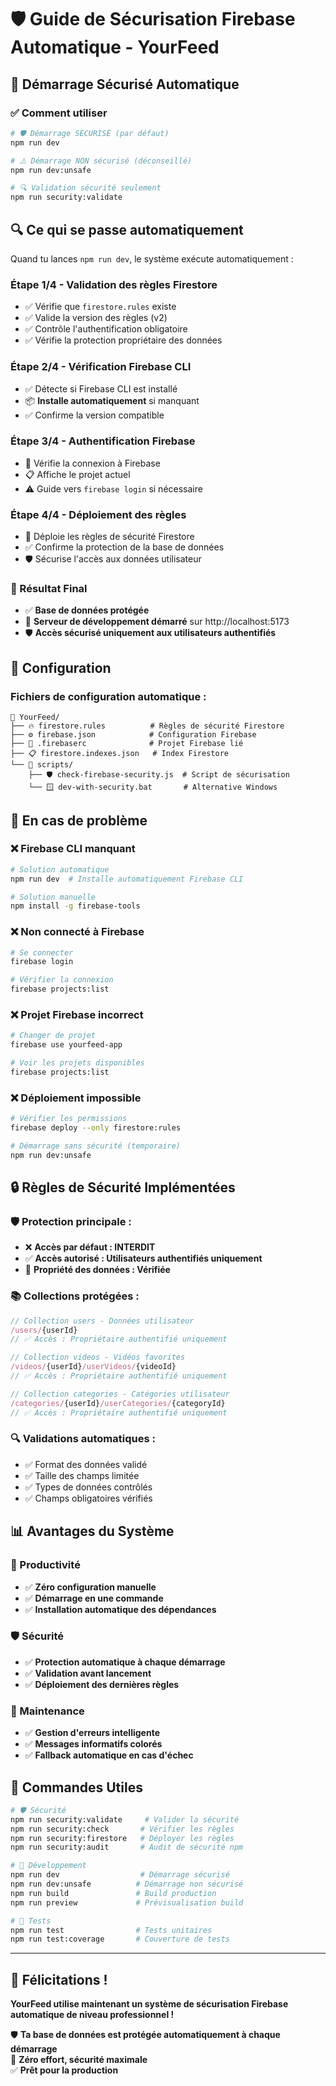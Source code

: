 # 🛡️ Guide de Sécurisation Firebase Automatique - YourFeed

## 🚀 Démarrage Sécurisé Automatique

### ✅ Comment utiliser

```bash
# 🛡️ Démarrage SÉCURISÉ (par défaut)
npm run dev

# ⚠️ Démarrage NON sécurisé (déconseillé)
npm run dev:unsafe

# 🔍 Validation sécurité seulement
npm run security:validate
```

## 🔍 Ce qui se passe automatiquement

Quand tu lances `npm run dev`, le système exécute automatiquement :

### **Étape 1/4 - Validation des règles Firestore**
- ✅ Vérifie que `firestore.rules` existe
- ✅ Valide la version des règles (v2)
- ✅ Contrôle l'authentification obligatoire
- ✅ Vérifie la protection propriétaire des données

### **Étape 2/4 - Vérification Firebase CLI**
- ✅ Détecte si Firebase CLI est installé
- 📦 **Installe automatiquement** si manquant
- ✅ Confirme la version compatible

### **Étape 3/4 - Authentification Firebase**
- 🔐 Vérifie la connexion à Firebase
- 📋 Affiche le projet actuel
- ⚠️ Guide vers `firebase login` si nécessaire

### **Étape 4/4 - Déploiement des règles**
- 🚀 Déploie les règles de sécurité Firestore
- ✅ Confirme la protection de la base de données
- 🛡️ Sécurise l'accès aux données utilisateur

### **🎯 Résultat Final**
- ✅ **Base de données protégée**
- 🚀 **Serveur de développement démarré** sur http://localhost:5173
- 🛡️ **Accès sécurisé uniquement aux utilisateurs authentifiés**

## 🔧 Configuration

### **Fichiers de configuration automatique :**

```
📁 YourFeed/
├── 🔥 firestore.rules          # Règles de sécurité Firestore
├── ⚙️ firebase.json            # Configuration Firebase
├── 🔗 .firebaserc              # Projet Firebase lié
├── 📋 firestore.indexes.json   # Index Firestore
└── 📂 scripts/
    ├── 🛡️ check-firebase-security.js  # Script de sécurisation
    └── 🪟 dev-with-security.bat       # Alternative Windows
```

## 🚨 En cas de problème

### **❌ Firebase CLI manquant**
```bash
# Solution automatique
npm run dev  # Installe automatiquement Firebase CLI

# Solution manuelle
npm install -g firebase-tools
```

### **❌ Non connecté à Firebase**
```bash
# Se connecter
firebase login

# Vérifier la connexion
firebase projects:list
```

### **❌ Projet Firebase incorrect**
```bash
# Changer de projet
firebase use yourfeed-app

# Voir les projets disponibles
firebase projects:list
```

### **❌ Déploiement impossible**
```bash
# Vérifier les permissions
firebase deploy --only firestore:rules

# Démarrage sans sécurité (temporaire)
npm run dev:unsafe
```

## 🔒 Règles de Sécurité Implémentées

### **🛡️ Protection principale :**
- ❌ **Accès par défaut : INTERDIT**
- ✅ **Accès autorisé : Utilisateurs authentifiés uniquement**
- 🔐 **Propriété des données : Vérifiée**

### **📚 Collections protégées :**

```javascript
// Collection users - Données utilisateur
/users/{userId}
// ✅ Accès : Propriétaire authentifié uniquement

// Collection videos - Vidéos favorites
/videos/{userId}/userVideos/{videoId}  
// ✅ Accès : Propriétaire authentifié uniquement

// Collection categories - Catégories utilisateur
/categories/{userId}/userCategories/{categoryId}
// ✅ Accès : Propriétaire authentifié uniquement
```

### **🔍 Validations automatiques :**
- ✅ Format des données validé
- ✅ Taille des champs limitée
- ✅ Types de données contrôlés
- ✅ Champs obligatoires vérifiés

## 📊 Avantages du Système

### **🚀 Productivité**
- ✅ **Zéro configuration manuelle**
- ✅ **Démarrage en une commande**
- ✅ **Installation automatique des dépendances**

### **🛡️ Sécurité**
- ✅ **Protection automatique à chaque démarrage**
- ✅ **Validation avant lancement**
- ✅ **Déploiement des dernières règles**

### **🔧 Maintenance**
- ✅ **Gestion d'erreurs intelligente**
- ✅ **Messages informatifs colorés**
- ✅ **Fallback automatique en cas d'échec**

## 🎯 Commandes Utiles

```bash
# 🛡️ Sécurité
npm run security:validate     # Valider la sécurité
npm run security:check       # Vérifier les règles
npm run security:firestore   # Déployer les règles
npm run security:audit       # Audit de sécurité npm

# 🚀 Développement
npm run dev                  # Démarrage sécurisé
npm run dev:unsafe          # Démarrage non sécurisé
npm run build               # Build production
npm run preview             # Prévisualisation build

# 🧪 Tests
npm run test                # Tests unitaires
npm run test:coverage       # Couverture de tests
```

---

## 🎉 Félicitations !

**YourFeed utilise maintenant un système de sécurisation Firebase automatique de niveau professionnel !**

🛡️ **Ta base de données est protégée automatiquement à chaque démarrage**  
🚀 **Zéro effort, sécurité maximale**  
✅ **Prêt pour la production** 